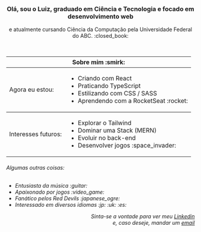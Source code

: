 <h3 align=center>Olá, sou o Luiz, graduado em Ciência e Tecnologia e focado em desenvolvimento web</h3>
<p align=center>e atualmente cursando Ciência da Computação pela Universidade Federal do ABC. :closed_book:</p>
<br>

<table align="center">
    <thead>
      <tr>
        <th colspan="2">
          Sobre mim :smirk:
        </th>
      </tr>
    </thead>
    <tbody>
      <tr>
          <td>Agora eu estou:</th>
          <td>
              <div align="left">
                <ul>
                  <li>Criando com React</li>
                  <li>Praticando TypeScript</li>
                  <li>Estilizando com CSS / SASS</li>
                  <li>Aprendendo com a RocketSeat :rocket:</li>
                </ul>
              </div>
          </td>
      </tr>
    </tbody>
      <tbody>
        <tr>
          <td align="left">Interesses futuros:</td>
          <td align="center">
            <div align="left">
                <ul>
                  <li>Explorar o Tailwind</li>
                  <li>Dominar uma Stack (MERN)</li>
                  <li>Evoluir no back-end</li>
                  <li>Desenvolver jogos :space_invader:</li>
               </ul>
              </div>
          </td>
        </tr>
    </tbody>
</table>

<div>
<h6>Algumas outras coisas: <br><br>
    <div>
        <ul>
            <li>Entusiasta da música :guitar:</li>
            <li>Apaixonado por jogos :video_game:</li>
            <li>Fanático pelos Red Devils :japanese_ogre: </li>
            <li>Interessado em diversos idiomas :jp: :uk: :es:</li>
        </ul>
    </div>
        <div align=right>
            Sinta-se a vontade para ver meu <a href="https://www.linkedin.com/in/luiznambu/">Linkedin</a><br>
            e, caso deseje, mandar um <a href="mailto:luizpnambu@gmail.com">email</a>
        </div>
    </h6>
</div>
